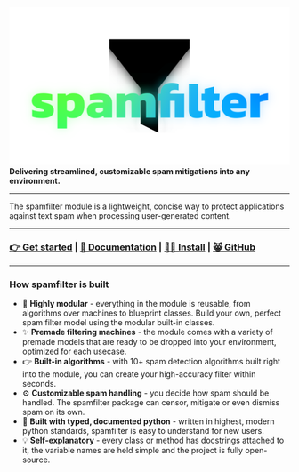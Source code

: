 ![Spamfilter Logo](https://raw.githubusercontent.com/mags0ft/spamfilter/master/docs/assets/icon.png)
**Delivering streamlined, customizable spam mitigations into any environment.**

---
The spamfilter module is a lightweight, concise way to protect applications against text spam when processing user-generated content.

---
### [**👉 Get started**](./get_started.md) | [**📕 Documentation**](./documentation.md) | [**👩‍💻 Install**](./installation.md) | [**😸 GitHub**](https://github.com/mags0ft/spamfilter)
---

### How spamfilter is built

- 🎨 **Highly modular** - everything in the module is reusable, from algorithms over machines to blueprint classes. Build your own, perfect spam filter model using the modular built-in classes.
- ✨ **Premade filtering machines** - the module comes with a variety of premade models that are ready to be dropped into your environment, optimized for each usecase.
- 👉 **Built-in algorithms** - with 10+ spam detection algorithms built right into the module, you can create your high-accuracy filter within seconds.
- ⚙ **Customizable spam handling** - you decide how spam should be handled. The spamfilter package can censor, mitigate or even dismiss spam on its own.
- 🐍 **Built with typed, documented python** - written in highest, modern python standards, spamfilter is easy to understand for new users.
- 💡 **Self-explanatory** - every class or method has docstrings attached to it, the variable names are held simple and the project is fully open-source.